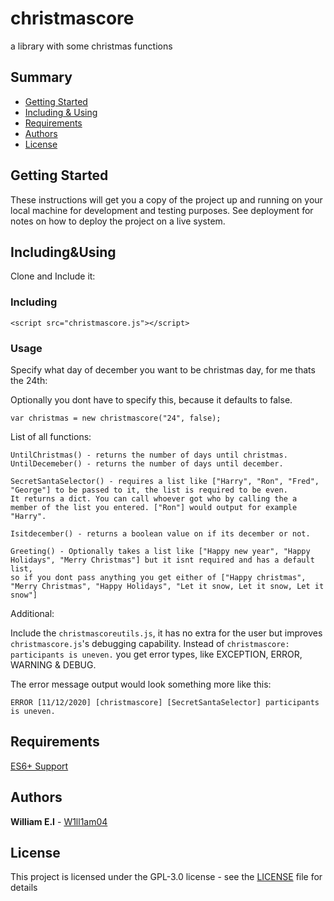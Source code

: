 # christmascore

a library with some christmas functions

## Summary

  - [Getting Started](#getting-started)
  - [Including & Using](#Including&Using)
  - [Requirements](#Requirements)
  - [Authors](#Authors)
  - [License](#License)


## Getting Started

These instructions will get you a copy of the project up and running on your local machine for development and testing purposes.
See deployment for notes on how to deploy the project on a live system.

## Including&Using

Clone and Include it:

### **Including**
```
<script src="christmascore.js"></script>
```

### **Usage**
Specify what day of december you want to be christmas day, for me thats the 24th:

Optionally you dont have to specify this, because it defaults to false.
```
var christmas = new christmascore("24", false);
```

List of all functions:
```
UntilChristmas() - returns the number of days until christmas.
UntilDecemeber() - returns the number of days until december.

SecretSantaSelector() - requires a list like ["Harry", "Ron", "Fred", "George"] to be passed to it, the list is required to be even.
It returns a dict. You can call whoever got who by calling the a member of the list you entered. ["Ron"] would output for example "Harry".

Isitdecember() - returns a boolean value on if its december or not.

Greeting() - Optionally takes a list like ["Happy new year", "Happy Holidays", "Merry Christmas"] but it isnt required and has a default list,
so if you dont pass anything you get either of ["Happy christmas", "Merry Christmas", "Happy Holidays", "Let it snow, Let it snow, Let it snow"]
```
Additional:

Include the ``christmascoreutils.js``, it has no extra for the user but improves ``christmascore.js``'s debugging capability. 
Instead of ```christmascore: participants is uneven.``` you get error types, like EXCEPTION, ERROR, WARNING & DEBUG. 

The error message output would look something more like this:

```ERROR [11/12/2020] [christmascore] [SecretSantaSelector] participants is uneven.``` 

## Requirements
  [ES6+ Support](https://www.w3schools.com/js/js_es6.asp)

## Authors

  **William E.I** - [W1ll1am04](https://github.com/w1ll1am04)

## License

This project is licensed under the GPL-3.0 license - see the [LICENSE](LICENSE) file for details
